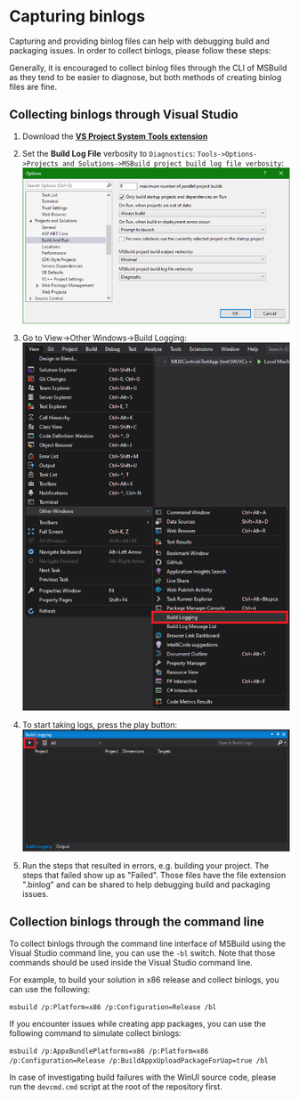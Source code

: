 # Capturing binlogs
Capturing and providing binlog files can help with debugging build and packaging issues. In order to collect binlogs, please follow these steps:

Generally, it is encouraged to collect binlog files through the CLI of MSBuild as they tend to be easier to diagnose, but both methods of creating binlog files are fine.

## Collecting binlogs through Visual Studio
1. Download the **[VS Project System Tools extension](https://marketplace.visualstudio.com/items?itemName=VisualStudioProductTeam.ProjectSystemTools)**
2. Set the **Build Log File** verbosity to `Diagnostics`: `Tools->Options->Projects and Solutions->MSBuild project build log file verbosity`:<br/>
![Screenshot of Build and run options](./images/binlog-images/buildandrunoptions.png)

3. Go to View->Other Windows->Build Logging:<br/>
![Screenshot of Build Logging menu item](./images/binlog-images/buildlogging_menuitem.png)

4. To start taking logs, press the play button:<br/>
![Screenshot of Build Logging window](./images/binlog-images/buildlogging_window.png)

5. Run the steps that resulted in errors, e.g. building your project. The steps that failed show up as "Failed". Those files have the file extension ".binlog" and can be shared to help debugging build and packaging issues.

## Collection binlogs through the command line

To collect binlogs through the command line interface of MSBuild using the Visual Studio command line, you can use the `-bl` switch. Note that those commands should be used inside the Visual Studio command line.

For example, to build your solution in x86 release and collect binlogs, you can use the following:

`msbuild /p:Platform=x86 /p:Configuration=Release /bl`

If you encounter issues while creating app packages, you can use the following command to simulate collect binlogs:

`msbuild /p:AppxBundlePlatforms=x86 /p:Platform=x86 /p:Configuration=Release /p:BuildAppxUploadPackageForUap=true /bl`

In case of investigating build failures with the WinUI source code, please run the `devcmd.cmd` script at the root of the repository first.